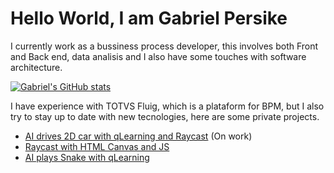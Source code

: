 # Hello World, I am Gabriel Persike

I currently work as a bussiness process developer, this involves both Front and Back end, data analisis and I also have some touches with software architecture.

[![Gabriel's GitHub stats](https://github-readme-stats.vercel.app/api?username=Gabriel-Persike&show_icons=true&theme=holi)](https://github.com/anuraghazra/github-readme-stats)

I have experience with TOTVS Fluig, which is a plataform for BPM, but I also try to stay up to date with new tecnologies, here are some private projects.


- [AI drives 2D car with qLearning and Raycast](https://github.com/Gabriel-Persike/Drive-AI) (On work)
- [Raycast with HTML Canvas and JS](https://github.com/Gabriel-Persike/Raycast)
- [AI plays Snake with qLearning](https://github.com/Gabriel-Persike/Snake-AI)
